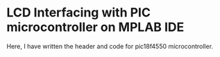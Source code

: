 # LCD Interfacing with PIC microcontroller on MPLAB IDE

Here, I have written the header and code for pic18f4550 microcontroller.
